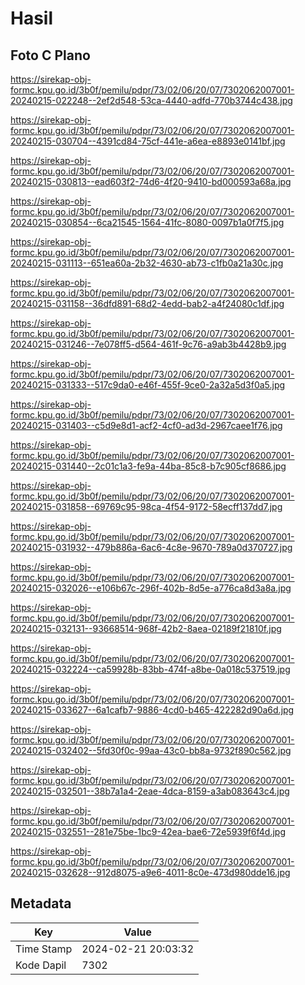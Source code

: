 # Hasil

## Foto C Plano

https://sirekap-obj-formc.kpu.go.id/3b0f/pemilu/pdpr/73/02/06/20/07/7302062007001-20240215-022248--2ef2d548-53ca-4440-adfd-770b3744c438.jpg

https://sirekap-obj-formc.kpu.go.id/3b0f/pemilu/pdpr/73/02/06/20/07/7302062007001-20240215-030704--4391cd84-75cf-441e-a6ea-e8893e0141bf.jpg

https://sirekap-obj-formc.kpu.go.id/3b0f/pemilu/pdpr/73/02/06/20/07/7302062007001-20240215-030813--ead603f2-74d6-4f20-9410-bd000593a68a.jpg

https://sirekap-obj-formc.kpu.go.id/3b0f/pemilu/pdpr/73/02/06/20/07/7302062007001-20240215-030854--6ca21545-1564-41fc-8080-0097b1a0f7f5.jpg

https://sirekap-obj-formc.kpu.go.id/3b0f/pemilu/pdpr/73/02/06/20/07/7302062007001-20240215-031113--651ea60a-2b32-4630-ab73-c1fb0a21a30c.jpg

https://sirekap-obj-formc.kpu.go.id/3b0f/pemilu/pdpr/73/02/06/20/07/7302062007001-20240215-031158--36dfd891-68d2-4edd-bab2-a4f24080c1df.jpg

https://sirekap-obj-formc.kpu.go.id/3b0f/pemilu/pdpr/73/02/06/20/07/7302062007001-20240215-031246--7e078ff5-d564-461f-9c76-a9ab3b4428b9.jpg

https://sirekap-obj-formc.kpu.go.id/3b0f/pemilu/pdpr/73/02/06/20/07/7302062007001-20240215-031333--517c9da0-e46f-455f-9ce0-2a32a5d3f0a5.jpg

https://sirekap-obj-formc.kpu.go.id/3b0f/pemilu/pdpr/73/02/06/20/07/7302062007001-20240215-031403--c5d9e8d1-acf2-4cf0-ad3d-2967caee1f76.jpg

https://sirekap-obj-formc.kpu.go.id/3b0f/pemilu/pdpr/73/02/06/20/07/7302062007001-20240215-031440--2c01c1a3-fe9a-44ba-85c8-b7c905cf8686.jpg

https://sirekap-obj-formc.kpu.go.id/3b0f/pemilu/pdpr/73/02/06/20/07/7302062007001-20240215-031858--69769c95-98ca-4f54-9172-58ecff137dd7.jpg

https://sirekap-obj-formc.kpu.go.id/3b0f/pemilu/pdpr/73/02/06/20/07/7302062007001-20240215-031932--479b886a-6ac6-4c8e-9670-789a0d370727.jpg

https://sirekap-obj-formc.kpu.go.id/3b0f/pemilu/pdpr/73/02/06/20/07/7302062007001-20240215-032026--e106b67c-296f-402b-8d5e-a776ca8d3a8a.jpg

https://sirekap-obj-formc.kpu.go.id/3b0f/pemilu/pdpr/73/02/06/20/07/7302062007001-20240215-032131--93668514-968f-42b2-8aea-02189f21810f.jpg

https://sirekap-obj-formc.kpu.go.id/3b0f/pemilu/pdpr/73/02/06/20/07/7302062007001-20240215-032224--ca59928b-83bb-474f-a8be-0a018c537519.jpg

https://sirekap-obj-formc.kpu.go.id/3b0f/pemilu/pdpr/73/02/06/20/07/7302062007001-20240215-033627--6a1cafb7-9886-4cd0-b465-422282d90a6d.jpg

https://sirekap-obj-formc.kpu.go.id/3b0f/pemilu/pdpr/73/02/06/20/07/7302062007001-20240215-032402--5fd30f0c-99aa-43c0-bb8a-9732f890c562.jpg

https://sirekap-obj-formc.kpu.go.id/3b0f/pemilu/pdpr/73/02/06/20/07/7302062007001-20240215-032501--38b7a1a4-2eae-4dca-8159-a3ab083643c4.jpg

https://sirekap-obj-formc.kpu.go.id/3b0f/pemilu/pdpr/73/02/06/20/07/7302062007001-20240215-032551--281e75be-1bc9-42ea-bae6-72e5939f6f4d.jpg

https://sirekap-obj-formc.kpu.go.id/3b0f/pemilu/pdpr/73/02/06/20/07/7302062007001-20240215-032628--912d8075-a9e6-4011-8c0e-473d980dde16.jpg


## Metadata

| Key        | Value               |
| ---------- | ------------------- |
| Time Stamp | 2024-02-21 20:03:32 |
| Kode Dapil | 7302                |



